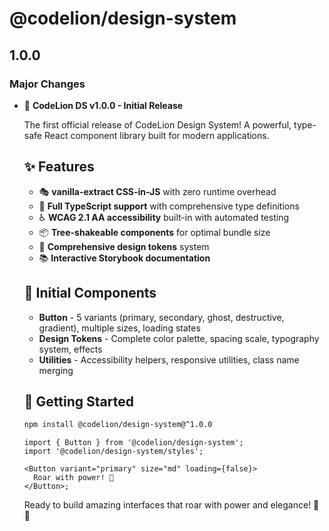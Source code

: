 # @codelion/design-system

## 1.0.0

### Major Changes

- 🦁 **CodeLion DS v1.0.0 - Initial Release**

  The first official release of CodeLion Design System! A powerful, type-safe
  React component library built for modern applications.

  ## ✨ Features
  - 🎭 **vanilla-extract CSS-in-JS** with zero runtime overhead
  - 🔧 **Full TypeScript support** with comprehensive type definitions
  - ♿ **WCAG 2.1 AA accessibility** built-in with automated testing
  - 📦 **Tree-shakeable components** for optimal bundle size
  - 🎨 **Comprehensive design tokens** system
  - 📚 **Interactive Storybook documentation**

  ## 🎯 Initial Components
  - **Button** - 5 variants (primary, secondary, ghost, destructive, gradient),
    multiple sizes, loading states
  - **Design Tokens** - Complete color palette, spacing scale, typography
    system, effects
  - **Utilities** - Accessibility helpers, responsive utilities, class name
    merging

  ## 🚀 Getting Started

  ```bash
  npm install @codelion/design-system@^1.0.0
  ```

  ```tsx
  import { Button } from '@codelion/design-system';
  import '@codelion/design-system/styles';

  <Button variant="primary" size="md" loading={false}>
    Roar with power! 🦁
  </Button>;
  ```

  Ready to build amazing interfaces that roar with power and elegance! 🦁✨
